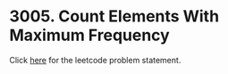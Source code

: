 # 3005. Count Elements With Maximum Frequency

Click [here](https://leetcode.com/problems/count-elements-with-maximum-frequency/) for the leetcode problem statement.
